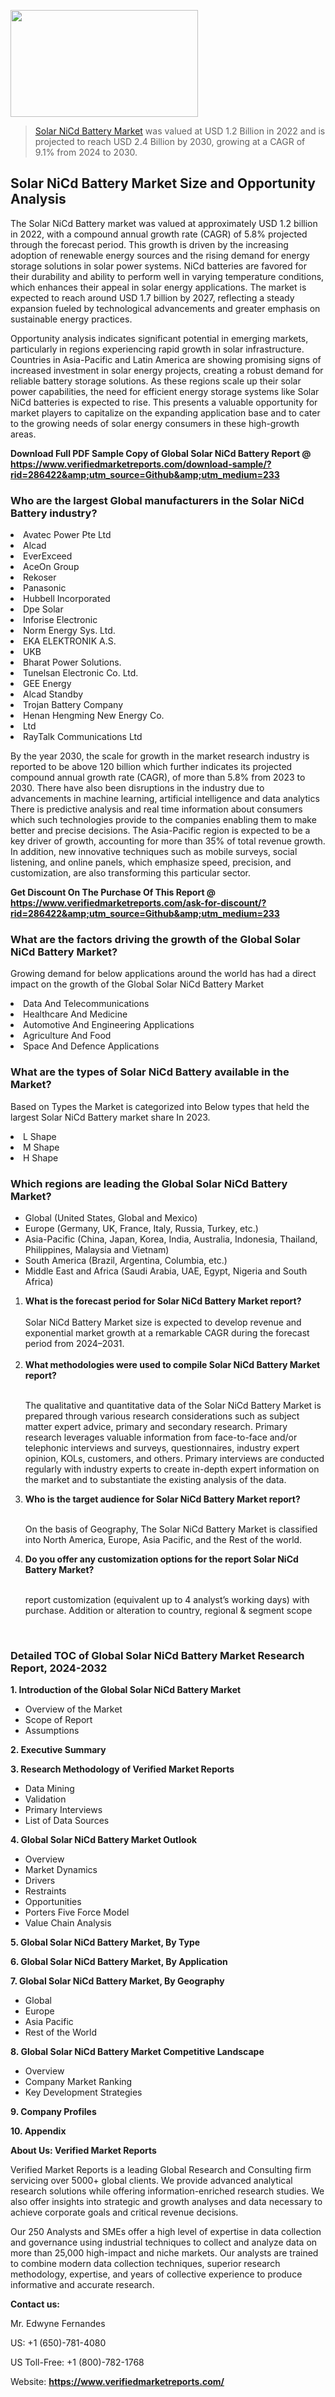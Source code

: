 
<img src="https://ffe5etoiles.com/wp-content/uploads/2024/12/MST1-300x171.png" alt="" width="300" height="171" class="alignnone size-medium wp-image-20088" /><blockquote><p><p><a href="https://www.verifiedmarketreports.com/download-sample/?rid=286422&utm_source=Github&utm_medium=233" target="_blank">Solar NiCd Battery Market</a> was valued at USD 1.2 Billion in 2022 and is projected to reach USD 2.4 Billion by 2030, growing at a CAGR of 9.1% from 2024 to 2030.</p></blockquote><p><h2>Solar NiCd Battery Market Size and Opportunity Analysis</h2> <p>The Solar NiCd Battery market was valued at approximately USD 1.2 billion in 2022, with a compound annual growth rate (CAGR) of 5.8% projected through the forecast period. This growth is driven by the increasing adoption of renewable energy sources and the rising demand for energy storage solutions in solar power systems. NiCd batteries are favored for their durability and ability to perform well in varying temperature conditions, which enhances their appeal in solar energy applications. The market is expected to reach around USD 1.7 billion by 2027, reflecting a steady expansion fueled by technological advancements and greater emphasis on sustainable energy practices.</p> <p>Opportunity analysis indicates significant potential in emerging markets, particularly in regions experiencing rapid growth in solar infrastructure. Countries in Asia-Pacific and Latin America are showing promising signs of increased investment in solar energy projects, creating a robust demand for reliable battery storage solutions. As these regions scale up their solar power capabilities, the need for efficient energy storage systems like Solar NiCd batteries is expected to rise. This presents a valuable opportunity for market players to capitalize on the expanding application base and to cater to the growing needs of solar energy consumers in these high-growth areas.</p> </p><p class=""><strong>Download Full PDF Sample Copy of Global Solar NiCd Battery Report @ <a href="https://www.verifiedmarketreports.com/download-sample/?rid=286422&amp;utm_source=Github&amp;utm_medium=233" target="_blank">https://www.verifiedmarketreports.com/download-sample/?rid=286422&amp;utm_source=Github&amp;utm_medium=233</a></strong></p><h3 id="" class="">Who are the largest Global manufacturers in the Solar NiCd Battery industry?</h3><p><li>Avatec Power Pte Ltd</li><li> Alcad</li><li> EverExceed</li><li> AceOn Group</li><li> Rekoser</li><li> Panasonic</li><li> Hubbell Incorporated</li><li> Dpe Solar</li><li> Inforise Electronic</li><li> Norm Energy Sys. Ltd.</li><li> EKA ELEKTRONIK A.S.</li><li> UKB</li><li> Bharat Power Solutions.</li><li> Tunelsan Electronic Co. Ltd.</li><li> GEE Energy</li><li> Alcad Standby</li><li> Trojan Battery Company</li><li> Henan Hengming New Energy Co.</li><li>Ltd</li><li> RayTalk Communications Ltd</li></p><div class=""><div class="" dir="" data-message-author-role="" data-message-id="" data-message-model-slug=""><div class=""><div class=""><div class=""><div class="" dir="" data-message-author-role="" data-message-id="" data-message-model-slug=""><div class=""><div class=""><p>By the year 2030, the scale for growth in the market research industry is reported to be above 120 billion which further indicates its projected compound annual growth rate (CAGR), of more than 5.8% from 2023 to 2030. There have also been disruptions in the industry due to advancements in machine learning, artificial intelligence and data analytics There is predictive analysis and real time information about consumers which such technologies provide to the companies enabling them to make better and precise decisions. The Asia-Pacific region is expected to be a key driver of growth, accounting for more than 35% of total revenue growth. In addition, new innovative techniques such as mobile surveys, social listening, and online panels, which emphasize speed, precision, and customization, are also transforming this particular sector.</p><p><strong>Get Discount On The Purchase Of This Report @&nbsp; <a href="https://www.verifiedmarketreports.com/ask-for-discount/?rid=286422&amp;utm_source=Github&amp;utm_medium=233" target="_blank">https://www.verifiedmarketreports.com/ask-for-discount/?rid=286422&amp;utm_source=Github&amp;utm_medium=233</a></strong></p></div></div></div></div></div></div></div></div><h3 id="" class="">What are the factors driving the growth of the Global Solar NiCd Battery Market?</h3><p id="" class="">Growing demand for below applications around the world has had a direct impact on the growth of the Global Solar NiCd Battery Market</p><p id="" class=""><li>Data And Telecommunications</li><li> Healthcare And Medicine</li><li> Automotive And Engineering Applications</li><li> Agriculture And Food</li><li> Space And Defence Applications</li></p><h3 id="" class="">What are the types of Solar NiCd Battery available in the Market?</h3><p id="" class="">Based on Types the Market is categorized into Below types that held the largest Solar NiCd Battery market share In 2023.</p><p id="" class=""><li>L Shape</li><li> M Shape</li><li> H Shape</li></p><h3 id="" class="">Which regions are leading the Global Solar NiCd Battery Market?</h3><ul><li>Global (United States, Global and Mexico)</li><li>Europe (Germany, UK, France, Italy, Russia, Turkey, etc.)</li><li>Asia-Pacific (China, Japan, Korea, India, Australia, Indonesia, Thailand, Philippines, Malaysia and Vietnam)</li><li>South America (Brazil, Argentina, Columbia, etc.)</li><li>Middle East and Africa (Saudi Arabia, UAE, Egypt, Nigeria and South Africa)</li></ul><p><ol><li><strong>What is the forecast period for Solar NiCd Battery Market report?<br /></strong><br /><span data-sheets-root="1" data-sheets-value="{&quot;1&quot;:2,&quot;2&quot;:&quot;XXXX size is expected to develop revenue and exponential market growth at a remarkable CAGR during the forecast period from 2024&ndash;2030.&quot;}" data-sheets-userformat="{&quot;2&quot;:12674,&quot;4&quot;:{&quot;1&quot;:2,&quot;2&quot;:16776960},&quot;10&quot;:2,&quot;11&quot;:0,&quot;15&quot;:&quot;Arial&quot;,&quot;16&quot;:12}">Solar NiCd Battery Market size is expected to develop revenue and exponential market growth at a remarkable CAGR during the forecast period from 2024&ndash;2031.</span><br /><br /></li><li><strong>What methodologies were used to compile Solar NiCd Battery Market report?<br /><br /></strong><p>The qualitative and quantitative data of the&nbsp;Solar NiCd Battery Market is prepared through various research considerations such as subject matter expert advice, primary and secondary research. Primary research leverages valuable information from face-to-face and/or telephonic interviews and surveys, questionnaires, industry expert opinion, KOLs, customers, and others. Primary interviews are conducted regularly with industry experts to create in-depth expert information on the market and to substantiate the existing analysis of the data.&nbsp;</p></li><li><strong>Who is the target audience for Solar NiCd Battery Market report?<br /><br /></strong><p>On the basis of Geography, The&nbsp;Solar NiCd Battery Market is classified into North America, Europe, Asia Pacific, and the Rest of the world.</p></li><li><strong>Do you offer any customization options for the report Solar NiCd Battery Market?<br /><br /></strong><p>report customization (equivalent up to 4 analyst&rsquo;s working days) with purchase. Addition or alteration to country, regional &amp; segment scope</p><p>&nbsp;</p></li></ol></p><h3 id="" class="">Detailed TOC of Global Solar NiCd Battery Market Research Report, 2024-2032</h3><p id="" class=""><strong>1. Introduction of the Global Solar NiCd Battery Market</strong></p><ul><li>Overview of the Market</li><li>Scope of Report</li><li>Assumptions</li></ul><p id="" class=""><strong>2. Executive Summary</strong></p><p id="" class=""><strong>3. Research Methodology of&nbsp;Verified Market Reports</strong></p><ul><li>Data Mining</li><li>Validation</li><li>Primary Interviews</li><li>List of Data Sources</li></ul><p id="" class=""><strong>4. Global Solar NiCd Battery Market Outlook</strong></p><ul><li>Overview</li><li>Market Dynamics</li><li>Drivers</li><li>Restraints</li><li>Opportunities</li><li>Porters Five Force Model</li><li>Value Chain Analysis</li></ul><p id="" class=""><strong>5. Global Solar NiCd Battery Market, By&nbsp;Type</strong></p><p id="" class=""><strong>6. Global Solar NiCd Battery Market, By Application</strong></p><p id="" class=""><strong>7. Global Solar NiCd Battery Market, By Geography</strong></p><ul><li>Global</li><li>Europe</li><li>Asia Pacific</li><li>Rest of the World</li></ul><p id="" class=""><strong>8. Global Solar NiCd Battery Market Competitive Landscape</strong></p><ul><li>Overview</li><li>Company Market Ranking</li><li>Key Development Strategies</li></ul><p id="" class=""><strong>9. Company Profiles</strong></p><p id="" class=""><strong>10. Appendix</strong></p><p id="" class=""><strong>About Us: Verified Market Reports</strong></p><p id="" class="">Verified Market Reports is a leading Global Research and Consulting firm servicing over 5000+ global clients. We provide advanced analytical research solutions while offering information-enriched research studies. We also offer insights into strategic and growth analyses and data necessary to achieve corporate goals and critical revenue decisions.</p><p id="" class="">Our 250 Analysts and SMEs offer a high level of expertise in data collection and governance using industrial techniques to collect and analyze data on more than 25,000 high-impact and niche markets. Our analysts are trained to combine modern data collection techniques, superior research methodology, expertise, and years of collective experience to produce informative and accurate research.</p><p id="" class=""><strong>Contact us:</strong></p><p id="" class="">Mr. Edwyne Fernandes</p><p id="" class="">US: +1 (650)-781-4080</p><p id="" class="">US Toll-Free: +1 (800)-782-1768</p><p id="" class="">Website: <a target="" data-test-app-aware-link=""><strong>https://www.verifiedmarketreports.com/</strong></a></p>
